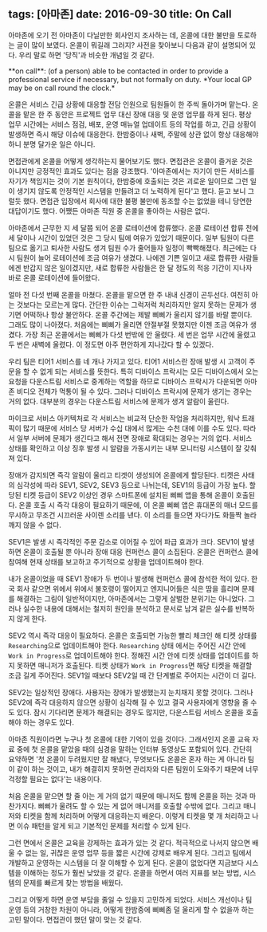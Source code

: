 tags: [아마존]
date: 2016-09-30
title: On Call
---
아마존에 오기 전 아마존이 다닐만한 회사인지 조사하는 데, 온콜에 대한 불만을 토로하는 글이 많이 보였다. 온콜이 뭐길래 그러지? 사전을 찾아보니 다음과 같이 설명되어 있다. 우리 말로 하면 '당직'과 비슷한 개념일 것 같다.

<!--more-->
<div class="box">**on call**: (of a person) able to be contacted in order to provide a professional service if necessary, but not formally on duty. *Your local GP may be on call round the clock.*
</div>

온콜은 서비스 긴급 상황에 대응할 전담 인원으로 팀원들이 한 주씩 돌아가며 맡는다. 온콜을 맡은 한 주 동안은 프로젝트 업무 대신 장애 대응 및 운영 업무를 하게 된다. 평상 업무 시간에는 서비스 점검, 배포, 운영 매뉴얼 업데이트 등의 작업를 하고, 긴급 상황이 발생하면 즉시 해당 이슈에 대응한다. 한밤중이나 새벽, 주말에 상관 없이 항상 대응해야 하니 분명 달가운 일은 아니다.

면접관에게 온콜을 어떻게 생각하는지 물어보기도 했다. 면접관은 온콜이 즐거운 것은 아니지만 긍정적인 효과도 있다는 점을 강조했다. '아마존에서는 자기이 만든 서비스를 자기가 책임지는 것이 기본 원칙이다, 한밤중에 호출되는 것은 괴로운 일이므로 그런 일이 생기지 않도록 안정적인 시스템을 만들려고 더 노력하게 된다'고 했다. 듣고 보니 그럴듯 했다. 면접관 입장에서 회사에 대한 불평 불만에 동조할 수는 없었을 테니 당연한 대답이기도 했다. 어쨌든 아마존 직원 중 온콜을 좋아하는 사람은 없다.

아마존에서 근무한 지 세 달쯤 되어 온콜 로테이션에 합류했다. 온콜 로테이션 합류 전에 세 달이나 시간이 있었던 것은 그 당시 팀에 여유가 있었기 때문이다. 일부 팀원이 다른 팀으로 옮기고 퇴사한 사람도 생겨 팀원 수가 줄어들자 일정이 빡빡해졌다. 최근에는 다시 팀원이 늘어 로테이션에 조금 여유가 생겼다. 나에겐 기쁜 일이고 새로 합류한 사람들에겐 반갑지 않은 일이겠지만, 새로 합류한 사람들은 한 달 정도의 적응 기간이 지나자 바로 온콜 로테이션에 들어왔다.

얼마 전 다섯 번째 온콜을 마쳤다. 온콜을 맡으면 한 주 내내 신경이 곤두선다. 여전히 아는 것보다는 모르는게 많다. 간단한 이슈는 그럭저럭 처리하지만 알지 못하는 문제가 생기면 어떡하나 항상 불안하다. 온콜 주간에는 제발 삐삐가 울리지 않기를 바랄 뿐이다. 그래도 많이 나아졌다. 처음에는 삐삐가 울리면 안절부절 못했지만 이젠 조금 여유가 생겼다. 가장 최근 온콜에서는 삐삐가 다섯 번밖에 안 울렸다. 세 번은 업무 시간에 울렸고 두 번은 새벽에 울렸다. 이 정도면 아주 편안하게 지나갔다 할 수 있겠다.

우리 팀은 티어1 서비스를 네 개나 가지고 있다. 티어1 서비스란 장애 발생 시 고객이 주문을 할 수 없게 되는 서비스를 뜻한다. 특히 디바이스 프락시는 모든 디바이스에서 오는 요청을 다운스트림 서비스로 중계하는 역할을 하므로 디바이스 프락시가 다운되면 아마존 비디오 전체가 먹통이 될 수 있다. 그러나 디바이스 프락시에 문제가 생기는 경우는 거의 없다. 대부분의 경우는 다운스트림 서비스에 문제가 생겨 알람이 울린다.

마이크로 서비스 아키텍처로 각 서비스는 비교적 단순한 작업을 처리하지만, 워낙 트래픽이 많기 때문에 서비스 당 서버가 수십 대에서 많게는 수천 대에 이를 수도 있다. 따라서 일부 서버에 문제가 생긴다고 해서 전면 장애로 확대되는 경우는 거의 없다. 서비스 상태를 확인하고 이상 징후 발생 시 알람을 가동시키는 내부 모니터링 시스템이 잘 갖춰져 있다.

장애가 감지되면 즉각 알람이 울리고 티겟이 생성되어 온콜에게 할당된다. 티켓은 사태의 심각성에 따라 SEV1, SEV2, SEV3 등으로 나뉘는데, SEV1의 등급이 가장 높다. 할당된 티켓 등급이 SEV2 이상인 경우 스마트폰에 설치된 삐삐 앱을 통해 온콜이 호출된다. 온콜 호출 시 즉각 대응이 필요하기 때문에, 이 온콜 삐삐 앱은 휴대폰의 매너 모드를 무시하고 무조건 시끄러운 사이렌 소리를 낸다. 이 소리를 들으면 자다가도 화들짝 놀라 깨지 않을 수 없다.

SEV1은 발생 시 즉각적인 주문 감소로 이어질 수 있어 파급 효과가 크다. SEV1이 발생하면 온콜이 호출될 뿐 아니라 장애 대응 컨퍼런스 콜이 소집된다. 온콜은 컨퍼런스 콜에 참여해 현재 상태를 보고하고 주기적으로 상황을 업데이트해야 한다.

내가 온콜이었을 때 SEV1 장애가 두 번이나 발생해 컨퍼런스 콜에 참석한 적이 있다. 한국 회사 같으면 위에서 위에서 불호령이 떨어지고 엔지니어들은 식은 땀을 흘리며 문제를 해결하는 그림이 일반적이지만, 아마존에서는 그렇게 살벌한 분위기는 아니었다. 그러나 실수한 내용에 대해서는 철저히 원인을 분석하고 문서로 남겨 같은 실수를 반복하지 않게 한다.

SEV2 역시 즉각 대응이 필요하다. 온콜은 호출되면 가능한 빨리 체크인 해 티켓 상태를 `Researching`으로 업데이트해야 한다. `Researching` 상태 에서는 주어진 시간 안에 `Work in Progress`로 업데이트해야 한다. 정해진 시간 안에 티켓 상태를 업데이트를 하지 못하면 매니저가 호출된다. 티켓 상태가 `Work in Progress`면 해당 티켓을 해결할 조금 길게 주어진다. SEV1일 때보다 SEV2일 때 간 단계별로 주어지는 시간이 더 길다.

SEV2는 일상적인 장애다. 사용자는 장애가 발생했는지 눈치채지 못할 것이다. 그러나 SEV2에 즉각 대응하지 않으면 상황이 심각해 질 수 있고 결국 사용자에게 영향을 줄 수도 있다. 잠시 기다리면 문제가 해결되는 경우도 많지만, 다운스트림 서비스 온콜을 호출해야 하는 경우도 있다.

아마존 직원이라면 누구나 첫 온콜에 대한 기억이 있을 것이다. 그래서인지 온콜 교육 자료 중에 첫 온콜을 맡았을 때의 심경을 말하는 인터뷰 동영상도 포함되어 있다. 간단히 요약하면 '첫 온콜이 두려웠지만 잘 해냈다, 무엇보다도 온콜은 혼자 하는 게 아니라 팀이 같이 하는 것이고, 내가 해결히지 못하면 관리자와 다른 팀원이 도와주기 때문에 너무 걱정할 필요는 없다'는 내용이다.

처음 온콜을 맡으면 할 줄 아는 게 거의 없기 때문에 매니저도 함께 온콜을 하는 것과 마찬가지다. 삐삐가 울려도 할 수 있는 게 없어 매니저를 호출할 수밖에 없다. 그리고 매니저와 티켓을 함께 처리하며 어떻게 대응하는지 배운다. 이렇게 티켓을 몇 개 처리하고 나면 이슈 패턴을 알게 되고 기본적인 문제를 처리할 수 있게 된다.

그런 면에서 온콜은 교육을 강제하는 효과가 있는 것 같다. 적극적으로 나서지 않으면 배울 수 없는 일, 귀찮은 운영 업무 등을 짧은 시간에 강제로 배우게 된다. 그리고 팀에서 개발하고 운영하는 시스템을 더 잘 이해할 수 있게 된다. 온콜이 없었다면 지금보다 시스템을 이해하는 정도가 훨씬 낮았을 것 같다. 온콜을 하면서 여러 지표를 보는 방법, 시스템의 문제를 빠르게 찾는 방법을 배웠다.

그리고 어떻게 하면 운영 부담을 줄일 수 있을지 고민하게 되었다. 서비스 개선이나 팀 운영 등의 거창한 차원이 아니라, 어떻게 한밤중에 삐삐좀 덜 울리게 할 수 없을까 하는 고민 말이다. 면접관이 했던 말이 맞는 것 같다.
